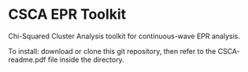 # CSCA EPR Toolkit

Chi-Squared Cluster Analysis toolkit for continuous-wave EPR analysis. 

To install: download or clone this git repository, then refer to the CSCA-readme.pdf file inside the directory. 
